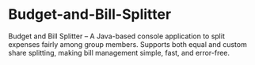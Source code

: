 # Budget-and-Bill-Splitter
Budget and Bill Splitter – A Java-based console application to split expenses fairly among group members. Supports both equal and custom share splitting, making bill management simple, fast, and error-free.
